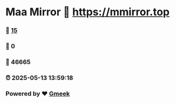 # Maa Mirror :link: https://mmirror.top 
### :page_facing_up: [15](https://mmirror.top/tag.html) 
### :speech_balloon: 0 
### :hibiscus: 46665 
### :alarm_clock: 2025-05-13 13:59:18 
### Powered by :heart: [Gmeek](https://github.com/Meekdai/Gmeek)
